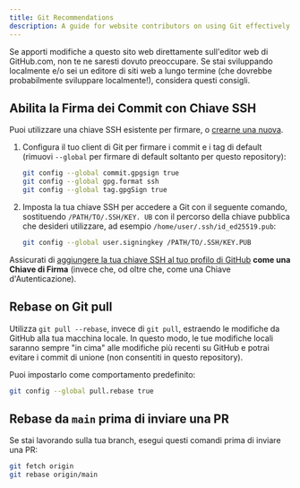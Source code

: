 ```yaml
---
title: Git Recommendations
description: A guide for website contributors on using Git effectively.
---
```


Se apporti modifiche a questo sito web direttamente sull'editor web di GitHub.com, non te ne saresti dovuto preoccupare. Se stai sviluppando localmente e/o sei un editore di siti web a lungo termine (che dovrebbe probabilmente sviluppare localmente!), considera questi consigli.

## Abilita la Firma dei Commit con Chiave SSH

Puoi utilizzare una chiave SSH esistente per firmare, o [crearne una nuova](https://docs.github.com/en/authentication/connecting-to-github-with-ssh/generating-a-new-ssh-key-and-adding-it-to-the-ssh-agent).

1. Configura il tuo client di Git per firmare i commit e i tag di default (rimuovi `--global` per firmare di default soltanto per questo repository):

    ```bash
    git config --global commit.gpgsign true
    git config --global gpg.format ssh
    git config --global tag.gpgSign true
    ```

2. Imposta la tua chiave SSH per accedere a Git con il seguente comando, sostituendo `/PATH/TO/.SSH/KEY. UB` con il percorso della chiave pubblica che desideri utilizzare, ad esempio `/home/user/.ssh/id_ed25519.pub`:

    ```bash
    git config --global user.signingkey /PATH/TO/.SSH/KEY.PUB
    ```

Assicurati di [aggiungere la tua chiave SSH al tuo profilo di GitHub](https://docs.github.com/en/authentication/connecting-to-github-with-ssh/adding-a-new-ssh-key-to-your-github-account#adding-a-new-ssh-key-to-your-account) **come una Chiave di Firma** (invece che, od oltre che, come una Chiave d'Autenticazione).

## Rebase on Git pull

Utilizza `git pull --rebase`, invece di `git pull`, estraendo le modifiche da GitHub alla tua macchina locale. In questo modo, le tue modifiche locali saranno sempre "in cima" alle modifiche più recenti su GitHub e potrai evitare i commit di unione (non consentiti in questo repository).

Puoi impostarlo come comportamento predefinito:

```bash
git config --global pull.rebase true
```

## Rebase da `main` prima di inviare una PR

Se stai lavorando sulla tua branch, esegui questi comandi prima di inviare una PR:

```bash
git fetch origin
git rebase origin/main
```
